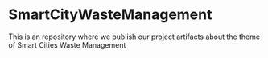 # SmartCityWasteManagement
This is an repository where we publish our project artifacts about the theme of Smart Cities Waste Management
